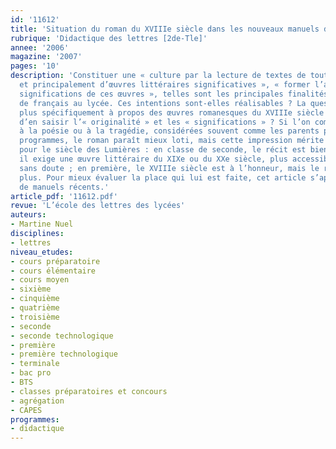 ```yaml
---
id: '11612'
title: 'Situation du roman du XVIIIe siècle dans les nouveaux manuels de lycée'
rubrique: 'Didactique des lettres [2de-Tle]'
annee: '2006'
magazine: '2007'
pages: '10'
description: 'Constituer une « culture par la lecture de textes de toutes sortes
  et principalement d’œuvres littéraires significatives », « former l’attention aux
  significations de ces œuvres », telles sont les principales finalités des programmes
  de français au lycée. Ces intentions sont-elles réalisables ? La question se pose
  plus spécifiquement à propos des œuvres romanesques du XVIIIe siècle : est-il possible
  d’en saisir l’« originalité » et les « significations » ? Si l’on compare ce genre
  à la poésie ou à la tragédie, considérées souvent comme les parents pauvres des
  programmes, le roman paraît mieux loti, mais cette impression mérite d’être nuancée
  pour le siècle des Lumières : en classe de seconde, le récit est bien présent, mais
  il exige une œuvre littéraire du XIXe ou du XXe siècle, plus accessible par la langue
  sans doute ; en première, le XVIIIe siècle est à l’honneur, mais le récit ne l’est
  plus. Pour mieux évaluer la place qui lui est faite, cet article s’appuie sur l’étude
  de manuels récents.'
article_pdf: '11612.pdf'
revue: 'L’école des lettres des lycées'
auteurs:
- Martine Nuel
disciplines:
- lettres
niveau_etudes:
- cours préparatoire
- cours élémentaire
- cours moyen
- sixième
- cinquième
- quatrième
- troisième
- seconde
- seconde technologique
- première
- première technologique
- terminale
- bac pro
- BTS
- classes préparatoires et concours
- agrégation
- CAPES
programmes:
- didactique
---
```

